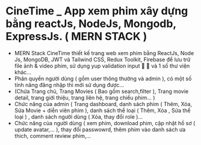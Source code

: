 # CineTime _ App xem phim xây dựng bằng reactJs, NodeJs, Mongodb, ExpressJs. ( MERN STACK )

- MERN Stack CineTime thiết kế trang web xem phim bằng ReactJs, Node Js, MongoDB, JWT và  Tailwind CSS, Redux Toolkit, Firebase để lưu trữ file ảnh & video phim, sử dụng yup validation input 💪 💪 và 1 số thư viện khác... 
- Phân quyền người dùng ( gồm user thông thường và admin ), có một số tính năng đăng nhập thì mới sử dụng được...
- (Chứa Trang chủ, Trang Movies ( Bao gồm search,filter ), Trang movie detail, trang giới thiệu, trang liên hệ, trang chiếu phim... )
- Chức năng của admin ( Trang dashboard, danh sách phim ( Thêm, Xóa, Sửa Movie + diễn viên phim ), danh sách thể loại ( Thêm, Xóa , Sửa thể loại ) , danh sách người dùng ( Xóa, thay đổi role )...
- Chức năng của người dùng ( xem phim, download phim, cập nhật hồ sơ ( update avatar,... ), thay đổi passwowrd, thêm phim vào danh sách ưa thich, comment review phim,...
